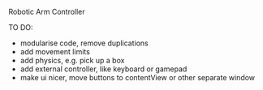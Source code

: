 Robotic Arm Controller

TO DO:

- modularise code, remove duplications
- add movement limits
-  add physics, e.g. pick up a box
-  add external controller, like keyboard or gamepad
- make ui nicer, move buttons to contentView or other separate window
